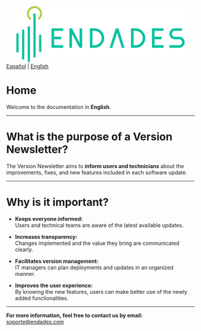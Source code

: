 <!-- [![Endades](Imagenes/endades.png)](https://endades.com/) -->

<div style="display: flex; justify-content: center;">
  <a href="https://endades.com/">
    <img src="images/endades.png" alt="Endades" width="450" />
  </a>
</div>

<div class="lang-switcher">
  <a href="/">Español</a> | <a href="/en/">English</a>
</div>

# Home

Welcome to the documentation in **English**.

---

# What is the purpose of a Version Newsletter?

The Version Newsletter aims to **inform users and technicians** about the improvements, fixes, and new features included in each software update.

---

# Why is it important?

- **Keeps everyone informed:**  
  Users and technical teams are aware of the latest available updates.

- **Increases transparency:**  
  Changes implemented and the value they bring are communicated clearly.

- **Facilitates version management:**  
  IT managers can plan deployments and updates in an organized manner.

- **Improves the user experience:**  
  By knowing the new features, users can make better use of the newly added functionalities.

---

**For more information, feel free to contact us by email:**  
[soporte@endades.com](mailto:soporte@endades.com)
